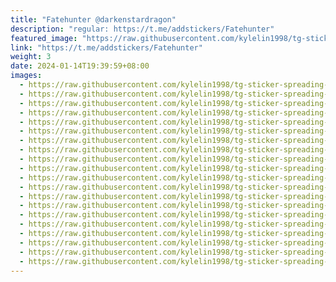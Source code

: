 ```yaml
---
title: "Fatehunter @darkenstardragon"
description: "regular: https://t.me/addstickers/Fatehunter"
featured_image: "https://raw.githubusercontent.com/kylelin1998/tg-sticker-spreading-worldwide-images/main/img/dddcc989-6be8-45f4-a5d9-7ecda1635537.jpg"
link: "https://t.me/addstickers/Fatehunter"
weight: 3
date: 2024-01-14T19:39:59+08:00
images:
  - https://raw.githubusercontent.com/kylelin1998/tg-sticker-spreading-worldwide-images/main/img/dddcc989-6be8-45f4-a5d9-7ecda1635537.jpg
  - https://raw.githubusercontent.com/kylelin1998/tg-sticker-spreading-worldwide-images/main/img/fa0c2e48-0eca-47d0-b57b-7597f0c6bb92.jpg
  - https://raw.githubusercontent.com/kylelin1998/tg-sticker-spreading-worldwide-images/main/img/d9348647-ae14-4de7-96b4-c79f9d3e7730.jpg
  - https://raw.githubusercontent.com/kylelin1998/tg-sticker-spreading-worldwide-images/main/img/86e9a666-deb0-4ea4-9a28-3f2cf40b28f0.jpg
  - https://raw.githubusercontent.com/kylelin1998/tg-sticker-spreading-worldwide-images/main/img/d1902f73-7084-4f2c-8719-7a24410465ea.jpg
  - https://raw.githubusercontent.com/kylelin1998/tg-sticker-spreading-worldwide-images/main/img/70a0b1f0-74a9-4298-b3b4-a06724f89c75.jpg
  - https://raw.githubusercontent.com/kylelin1998/tg-sticker-spreading-worldwide-images/main/img/4f200e27-e561-4a59-8ffa-644771c81741.jpg
  - https://raw.githubusercontent.com/kylelin1998/tg-sticker-spreading-worldwide-images/main/img/2acecd62-4ae6-4491-9876-f0b2163e019b.jpg
  - https://raw.githubusercontent.com/kylelin1998/tg-sticker-spreading-worldwide-images/main/img/f2fe8722-4836-40d9-8756-d1c1f76a5a41.jpg
  - https://raw.githubusercontent.com/kylelin1998/tg-sticker-spreading-worldwide-images/main/img/1a77d7fc-fd24-49c0-9c83-0515b0d4f089.jpg
  - https://raw.githubusercontent.com/kylelin1998/tg-sticker-spreading-worldwide-images/main/img/e1ea2d6f-149d-43ea-b62a-5a1c248e6079.jpg
  - https://raw.githubusercontent.com/kylelin1998/tg-sticker-spreading-worldwide-images/main/img/e6c74530-6bda-4ac6-9533-1b054111548e.jpg
  - https://raw.githubusercontent.com/kylelin1998/tg-sticker-spreading-worldwide-images/main/img/7ea6ee58-700d-4be2-9667-3ad32bf56ee4.jpg
  - https://raw.githubusercontent.com/kylelin1998/tg-sticker-spreading-worldwide-images/main/img/fe3f91b3-e387-43f3-84ba-67f64f27fa0a.jpg
  - https://raw.githubusercontent.com/kylelin1998/tg-sticker-spreading-worldwide-images/main/img/ac5af97d-6c82-477f-befc-477bcd575dc0.jpg
  - https://raw.githubusercontent.com/kylelin1998/tg-sticker-spreading-worldwide-images/main/img/22fffb2c-51b4-47da-a892-b66d510f30cd.jpg
  - https://raw.githubusercontent.com/kylelin1998/tg-sticker-spreading-worldwide-images/main/img/5b950b21-ef85-4782-a579-3ed1e61f7b3c.jpg
  - https://raw.githubusercontent.com/kylelin1998/tg-sticker-spreading-worldwide-images/main/img/f5632c2a-4930-4b0c-8c99-15d5d03ca53d.jpg
  - https://raw.githubusercontent.com/kylelin1998/tg-sticker-spreading-worldwide-images/main/img/9a930344-4e39-4c45-b2f2-2548cc3a1063.jpg
  - https://raw.githubusercontent.com/kylelin1998/tg-sticker-spreading-worldwide-images/main/img/c8f6381f-5aba-4d6a-bfae-22e40dd302b4.jpg
---
```

